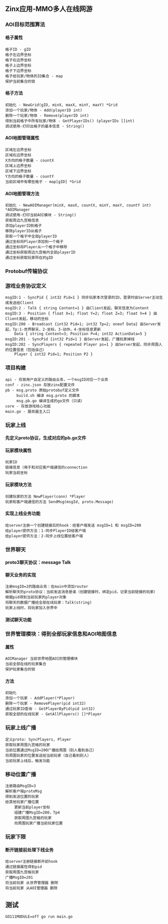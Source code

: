 ## Zinx应用-MMO多人在线网游

### AOI目标范围算法
#### 格子属性
````
格子ID - gID
格子左边界坐标
格子右边界坐标
格子上边界坐标
格子下边界坐标
格子给玩家/物体的ID集合 - map
保护当前集合的锁
````
#### 格子方法
````
初始化 - NewGrid(gID, minX, maxX, minY, maxY) *Grid
添加一个玩家/物体 - Add(playerID int)
删除一个玩家/物体 - Remove(playerID int)
得到当前格子中所有玩家/物体 - GetPlayerIDs() (playerIDs []int)
调试使用-打印出格子的基本信息 - String()
````
#### AOI地图管理属性
````
区域左边界坐标
区域右边界坐标
X方向的格子数量 - countX
区域上边界坐标
区域下边界坐标
Y方向的格子数量 - countY
当前区域中有哪些格子 - map[gID] *Grid
````
#### AOI地图管理方法
````
初始化 - NewAOIManager(minX, maxX, countX, minY, maxY, countY int) *AOIManager
调试使用-打印当前AOI模块 - String()
获取周边九宫格信息
添加playerID到格子
移除playerID从格子
获取一个格子中全部playerID
通过坐标将Player添加到一个格子
通过坐标将Player从一个格子中移除
通过坐标获取周边九宫格内全部playerID
通过坐标获取玩家所在的gID
````

### Protobuf传输协议

### 游戏业务协议定义
````
msgID:1 - SyncPid { int32 Pid=1 } 同步玩家本次登录的ID，登录时由Server主动生成发送给Client
msgID:2 - Talk { string Content=1 } 由Client发起，聊天信息为Content
msgID:3 - Position { float X=1; float Y=2; float Z=3; float V=4 } 由Client发起，移动的坐标
msgID:200 - Broadcast {int32 Pid=1; int32 Tp=2; oneof Data} 由Server发起，Tp:1-世界聊天，2-坐标，3-动作，4-坐标信息更新
    Data { string Content=3; Position P=4; int32 ActionData=5 }
msgID:201 - SyncPid {int32 Pid=1 } 由Server发起，广播玩家掉线
msgID:202 - SyncPlayers { repeated Player ps=1 } 由Server发起，同步周围人的位置信息（包括自己）
    Player { int32 Pid=1; Position P2 }
````

### 项目构建
````
api - 存放用户自定义的路由业务，一个msgID对应一个业务
conf - zinx.json 存放zinx配置文件
pb - msg.proto 原始protobuf定义文件
     build.sh 编译 msg.proto 的脚本
     msg.pb.go 编译生成的go文件（只读）
core - 存放游戏核心功能
main.go - 服务器主入口
````

### 玩家上线
#### 先定义proto协议，生成对应的pb.go文件
#### 玩家模块属性
````
玩家ID
链接信息（用于和对应客户端通信的connection
玩家当前坐标
````
#### 玩家模块方法
````
创建玩家的方法 NewPlayer(conn) *Player
玩家和客户端通信的方法 SendMsg(msgId, proto.Message)
````
#### 实现上线业务功能
````
给server注册一个创建链接后的hook：给客户端发送 msgID=1 和 msgID=200
给player提供方法：1-同步PlayerID给客户端
给player提供方法：2-同步上线位置给客户端
````

### 世界聊天
#### proto3聊天协议：message Talk
#### 聊天业务的实现
````
注册msgID=2的路由业务：在main中添加router
解析聊天的proto协议：当前发送消息是谁（创建链接时，绑定pid，记录当前链接的玩家）
根据pid得到当前玩家的player对象
将聊天的数据广播给全部在线玩家：Talk(string)
玩家上线时，将玩家加入世界中
````
#### 测试聊天功能

### 世界管理模块：得到全部玩家信息和AOI地图信息
#### 属性
````
AOIManager 当前世界地图AOI的管理模块
当前全部在线的玩家集合
保护玩家集合的锁
````
#### 方法
````
初始化
添加一个玩家 - AddPlayer(*Player)
删除一个玩家 - RemovePlayer(pid int32)
通过玩家ID查询 - GetPlayerByPid(pid int32)
获取全部的在线玩家 - GetAllPlayers() []*Player
````

### 玩家上线广播
````
定义proto: SyncPlayers, Player
获取玩家周围九宫格的玩家
当前位置通过MsgID=200广播给周围（别人看到自己）
将周围玩家的位置发送给当前玩家（自己看到别人）
当前玩家上线后，触发功能
````

### 移动位置广播
````
注册路由MsgID=3
解析客户端protoMsg
得到发送位置的玩家
给其他玩家广播位置
    更新当前player坐标
    组建广播MsgID=200，Tp4
    获取周围九宫格的玩家
    向周围玩家广播当前玩家位置
````

### 玩家下限
#### 断开链接前处理下线业务
````
给server注册链接断开前hook
通过链接属性得到pid
获取周围九宫格玩家
广播MsgID=201
将当前玩家 从世界管理器 删除
将当前玩家 从AOI管理器 删除
````

## 测试
````
GO111MODULE=off go run main.go
````
